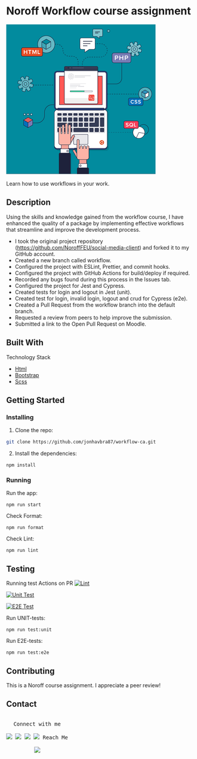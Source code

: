 # Noroff Workflow course assignment

![image](https://github.com/test-images/png/blob/main/202105/ia-installing.png?raw=true)

Learn how to use workflows in your work.

## Description

Using the skills and knowledge gained from the workflow course, I have enhanced the quality of a package by implementing effective workflows that streamline and improve the development process.

- I took the original project repository (https://github.com/NoroffFEU/social-media-client) and forked it to my GitHub account.
- Created a new branch called workflow.
- Configured the project with ESLint, Prettier, and commit hooks.
- Configured the project with GitHub Actions for build/deploy if required.
- Recorded any bugs found during this process in the Issues tab.
- Configured the project for Jest and Cypress.
- Created tests for login and logout in Jest (unit).
- Created test for login, invalid login, logout and crud for Cypress (e2e).
- Created a Pull Request from the workflow branch into the default branch.
- Requested a review from peers to help improve the submission.
- Submitted a link to the Open Pull Request on Moodle.

## Built With

Technology Stack

- [Html](https://developer.mozilla.org/en-US/docs/Web/HTML)
- [Bootstrap](https://getbootstrap.com)
- [Scss](https://sass-lang.com/)

## Getting Started

### Installing

1. Clone the repo:

```bash
git clone https://github.com/jonhavbra87/workflow-ca.git
```

2. Install the dependencies:

```
npm install
```

### Running

Run the app:

```
npm run start
```

Check Format:

```
npm run format
```

Check Lint:

```
npm run lint
```

## Testing

Running test Actions on PR
[![Lint](https://github.com/jonhavbra87/workflow-ca/actions/workflows/Lint.yml/badge.svg)](https://github.com/jonhavbra87/workflow-ca/actions/workflows/Lint.yml)

[![Unit Test](https://github.com/jonhavbra87/workflow-ca/actions/workflows/Unit-Test.yml/badge.svg)](https://github.com/jonhavbra87/workflow-ca/actions/workflows/Unit-Test.yml)

[![E2E Test](https://github.com/jonhavbra87/workflow-ca/actions/workflows/E2E-Test.yml/badge.svg)](https://github.com/jonhavbra87/workflow-ca/actions/workflows/E2E-Test.yml)

Run UNIT-tests:

```
npm run test:unit
```

Run E2E-tests:

```
npm run test:e2e
```

## Contributing

This is a Noroff course assignment. I appreciate a peer review!

## Contact

<p style="display: inline-block;" align="center" widht="80%">
  <kbd>
    <kbd>
     <kbd>Connect with me</kbd>
    <br>
    <br>
       <a href="https://no.linkedin.com/in/jon-are-haver%C3%A5en-bratt%C3%A5s-5a3805262?trk=people-guest_people_search-card"><img width="50px" src="https://camo.githubusercontent.com/6eeeae9698286e45eda5d2973026a896fd42fa7f4271bf31aa74e9557e82181a/68747470733a2f2f6564656e742e6769746875622e696f2f537570657254696e7949636f6e732f696d616765732f7376672f6c696e6b6564696e2e737667" /></a>
        <a href="https://www.discord.com"><img width="50px" src="https://camo.githubusercontent.com/f66a24788a2818b82624c61c17c513d16ea14ac6c579dd1c2b3ffe5df8c6cc22/68747470733a2f2f6564656e742e6769746875622e696f2f537570657254696e7949636f6e732f696d616765732f7376672f646973636f72642e737667" /></a>
     <a href="https://www.facebook.com"><img width="50px" src="https://camo.githubusercontent.com/05bf51513179d5b864921ba868f4bf54d2d74054f8f293f4569d969409b60a69/68747470733a2f2f6564656e742e6769746875622e696f2f537570657254696e7949636f6e732f696d616765732f7376672f66616365626f6f6b2e737667" /></a>
         <a href="https://www.instagram.com/jonareb87?igsh=MTAwdDEzZHFwMWFjbQ%3D%3D&utm_source=qr"><img width="50px" src="https://camo.githubusercontent.com/d94fd60f67ea9647bb508da87ad32b1eacd2bfb6745fac2be9869f9483bd0dca/68747470733a2f2f6564656e742e6769746875622e696f2f537570657254696e7949636f6e732f696d616765732f7376672f696e7374616772616d2e737667" /></a>
    </kbd>
        <kbd>
        <kbd>Reach Me</kbd>
        <br>
        <br>
<a href="mailto:mail@kongsvinger-it.no">
  <img width="50px" src="https://camo.githubusercontent.com/e626c5e6524798b6b31cb05eddba0fb781bd2f920f11fa3261692e61db288696/68747470733a2f2f6564656e742e6769746875622e696f2f537570657254696e7949636f6e732f696d616765732f7376672f6f75746c6f6f6b2e737667" />
</a>
    </kbd>
  </kbd>
</p>
